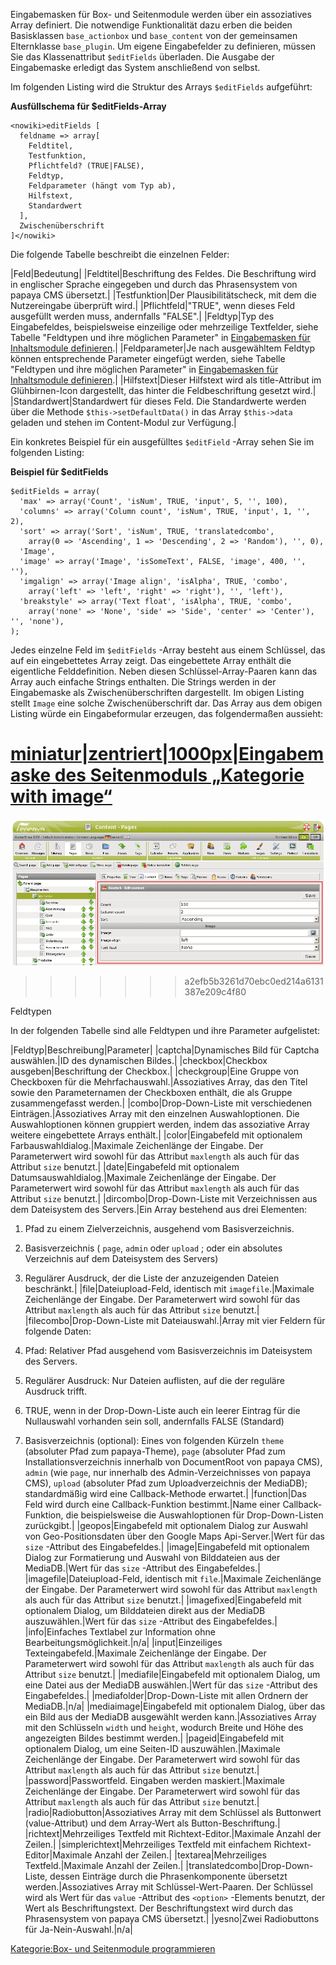 
Eingabemasken für Box- und Seitenmodule werden über ein assoziatives Array definiert. Die notwendige Funktionalität dazu erben die beiden Basisklassen `base_actionbox` und `base_content` von der gemeinsamen Elternklasse `base_plugin`. Um eigene Eingabefelder zu definieren, müssen Sie das Klassenattribut `$editFields` überladen. Die Ausgabe der Eingabemaske erledigt das System anschließend von selbst.

Im folgenden Listing wird die Struktur des Arrays `$editFields` aufgeführt:

**Ausfüllschema für \$editFields-Array**

    <nowiki>editFields [
      feldname => array[
        Feldtitel,
        Testfunktion,
        Pflichtfeld? (TRUE|FALSE),
        Feldtyp,
        Feldparameter (hängt vom Typ ab),
        Hilfstext,
        Standardwert
      ],
      Zwischenüberschrift
    ]</nowiki>

Die folgende Tabelle beschreibt die einzelnen Felder:

|Feld|Bedeutung|
|Feldtitel|Beschriftung des Feldes. Die Beschriftung wird in englischer Sprache eingegeben und durch das Phrasensystem von papaya CMS übersetzt.|
|Testfunktion|Der Plausibilitätscheck, mit dem die Nutzereingabe überprüft wird.|
|Pflichtfeld|"TRUE", wenn dieses Feld ausgefüllt werden muss, andernfalls "FALSE".|
|Feldtyp|Typ des Eingabefeldes, beispielsweise einzeilige oder mehrzeilige Textfelder, siehe Tabelle "Feldtypen und ihre möglichen Parameter" in [Eingabemasken für Inhaltsmodule definieren](/Eingabemasken_für_Inhaltsmodule_definieren.md).|
|Feldparameter|Je nach ausgewähltem Feldtyp können entsprechende Parameter eingefügt werden, siehe Tabelle "Feldtypen und ihre möglichen Parameter" in [Eingabemasken für Inhaltsmodule definieren](/Eingabemasken_für_Inhaltsmodule_definieren.md).|
|Hilfstext|Dieser Hilfstext wird als title-Attribut im Glühbirnen-Icon dargestellt, das hinter die Feldbeschriftung gesetzt wird.|
|Standardwert|Standardwert für dieses Feld. Die Standardwerte werden über die Methode `$this->setDefaultData()` in das Array `$this->data` geladen und stehen im Content-Modul zur Verfügung.|

Ein konkretes Beispiel für ein ausgefülltes `$editField` -Array sehen Sie im folgenden Listing:

**Beispiel für \$editFields**

~~~~ {.php}
$editFields = array(
  'max' => array('Count', 'isNum', TRUE, 'input', 5, '', 100),
  'columns' => array('Column count', 'isNum', TRUE, 'input', 1, '', 2),
  'sort' => array('Sort', 'isNum', TRUE, 'translatedcombo',
    array(0 => 'Ascending', 1 => 'Descending', 2 => 'Random'), '', 0),
  'Image',
  'image' => array('Image', 'isSomeText', FALSE, 'image', 400, '', ''),
  'imgalign' => array('Image align', 'isAlpha', TRUE, 'combo',
    array('left' => 'left', 'right' => 'right'), '', 'left'),
  'breakstyle' => array('Text float', 'isAlpha', TRUE, 'combo',
    array('none' => 'None', 'side' => 'Side', 'center' => 'Center'), '', 'none'),
);
~~~~

Jedes einzelne Feld im `$editFields` -Array besteht aus einem Schlüssel, das auf ein eingebettetes Array zeigt. Das eingebettete Array enthält die eigentliche Felddefinition. Neben diesen Schlüssel-Array-Paaren kann das Array auch einfache Strings enthalten. Die Strings werden in der Eingabemaske als Zwischenüberschriften dargestellt. Im obigen Listing stellt `Image` eine solche Zwischenüberschrift dar. Das Array aus dem obigen Listing würde ein Eingabeformular erzeugen, das folgendermaßen aussieht:

[miniatur|zentriert|1000px|Eingabemaske des Seitenmoduls „Kategorie with image“](/images/File:editFieldsExample.png)
=======
![File:EditFieldsExample.png](images/EditFieldsExample.png)
>>>>>>> a2efb5b3261d70ebc0ed214a6131387e209c4f80

Feldtypen

In der folgenden Tabelle sind alle Feldtypen und ihre Parameter aufgelistet:

|Feldtyp|Beschreibung|Parameter|
|captcha|Dynamisches Bild für Captcha auswählen.|ID des dynamischen Bildes.|
|checkbox|Checkbox ausgeben|Beschriftung der Checkbox.|
|checkgroup|Eine Gruppe von Checkboxen für die Mehrfachauswahl.|Assoziatives Array, das den Titel sowie den Parameternamen der Checkboxen enthält, die als Gruppe zusammengefasst werden.|
|combo|Drop-Down-Liste mit verschiedenen Einträgen.|Assoziatives Array mit den einzelnen Auswahloptionen. Die Auswahloptionen können gruppiert werden, indem das assoziative Array weitere eingebettete Arrays enthält.|
|color|Eingabefeld mit optionalem Farbauswahldialog.|Maximale Zeichenlänge der Eingabe. Der Parameterwert wird sowohl für das Attribut `maxlength` als auch für das Attribut `size` benutzt.|
|date|Eingabefeld mit optionalem Datumsauswahldialog.|Maximale Zeichenlänge der Eingabe. Der Parameterwert wird sowohl für das Attribut `maxlength` als auch für das Attribut `size` benutzt.|
|dircombo|Drop-Down-Liste mit Verzeichnissen aus dem Dateisystem des Servers.|Ein Array bestehend aus drei Elementen:

1.  Pfad zu einem Zielverzeichnis, ausgehend vom Basisverzeichnis.
2.  Basisverzeichnis ( `page`, `admin` oder `upload` ; oder ein absolutes Verzeichnis auf dem Dateisystem des Servers)
3.  Regulärer Ausdruck, der die Liste der anzuzeigenden Dateien beschränkt.|
|file|Dateiupload-Feld, identisch mit `imagefile`.|Maximale Zeichenlänge der Eingabe. Der Parameterwert wird sowohl für das Attribut `maxlength` als auch für das Attribut `size` benutzt.|
|filecombo|Drop-Down-Liste mit Dateiauswahl.|Array mit vier Feldern für folgende Daten:

1.  Pfad: Relativer Pfad ausgehend vom Basisverzeichnis im Dateisystem des Servers.
2.  Regulärer Ausdruck: Nur Dateien auflisten, auf die der reguläre Ausdruck trifft.
3.  TRUE, wenn in der Drop-Down-Liste auch ein leerer Eintrag für die Nullauswahl vorhanden sein soll, andernfalls FALSE (Standard)
4.  Basisverzeichnis (optional): Eines von folgenden Kürzeln `theme` (absoluter Pfad zum papaya-Theme), `page` (absoluter Pfad zum Installationsverzeichnis innerhalb von DocumentRoot von papaya CMS), `admin` (wie `page`, nur innerhalb des Admin-Verzeichnisses von papaya CMS), `upload` (absoluter Pfad zum Uploadverzeichnis der MediaDB); standardmäßig wird eine Callback-Methode erwartet.|
|function|Das Feld wird durch eine Callback-Funktion bestimmt.|Name einer Callback-Funktion, die beispielsweise die Auswahloptionen für Drop-Down-Listen zurückgibt.|
|geopos|Eingabefeld mit optionalem Dialog zur Auswahl von Geo-Positionsdaten über den Google Maps Api-Server.|Wert für das `size` -Attribut des Eingabefeldes.|
|image|Eingabefeld mit optionalem Dialog zur Formatierung und Auswahl von Bilddateien aus der MediaDB.|Wert für das `size` -Attribut des Eingabefeldes.|
|imagefile|Dateiupload-Feld, identisch mit `file`.|Maximale Zeichenlänge der Eingabe. Der Parameterwert wird sowohl für das Attribut `maxlength` als auch für das Attribut `size` benutzt.|
|imagefixed|Eingabefeld mit optionalem Dialog, um Bilddateien direkt aus der MediaDB auszuwählen.|Wert für das `size` -Attribut des Eingabefeldes.|
|info|Einfaches Textlabel zur Information ohne Bearbeitungsmöglichkeit.|n/a|
|input|Einzeiliges Texteingabefeld.|Maximale Zeichenlänge der Eingabe. Der Parameterwert wird sowohl für das Attribut `maxlength` als auch für das Attribut `size` benutzt.|
|mediafile|Eingabefeld mit optionalem Dialog, um eine Datei aus der MediaDB auswählen.|Wert für das `size` -Attribut des Eingabefeldes.|
|mediafolder|Drop-Down-Liste mit allen Ordnern der MediaDB.|n/a|
|mediaimage|Eingabefeld mit optionalem Dialog, über das ein Bild aus der MediaDB ausgewählt werden kann.|Assoziatives Array mit den Schlüsseln `width` und `height`, wodurch Breite und Höhe des angezeigten Bildes bestimmt werden.|
|pageid|Eingabefeld mit optionalem Dialog, um eine Seiten-ID auszuwählen.|Maximale Zeichenlänge der Eingabe. Der Parameterwert wird sowohl für das Attribut `maxlength` als auch für das Attribut `size` benutzt.|
|password|Passwortfeld. Eingaben werden maskiert.|Maximale Zeichenlänge der Eingabe. Der Parameterwert wird sowohl für das Attribut `maxlength` als auch für das Attribut `size` benutzt.|
|radio|Radiobutton|Assoziatives Array mit dem Schlüssel als Buttonwert (value-Attribut) und dem Array-Wert als Button-Beschriftung.|
|richtext|Mehrzeiliges Textfeld mit Richtext-Editor.|Maximale Anzahl der Zeilen.|
|simplerichtext|Mehrzeiliges Textfeld mit einfachem Richtext-Editor|Maximale Anzahl der Zeilen.|
|textarea|Mehrzeiliges Textfeld.|Maximale Anzahl der Zeilen.|
|translatedcombo|Drop-Down-Liste, dessen Einträge durch die Phrasenkomponente übersetzt werden.|Assoziatives Array mit Schlüssel-Wert-Paaren. Der Schlüssel wird als Wert für das `value` -Attribut des `<option>` -Elements benutzt, der Wert als Beschriftungstext. Der Beschriftungstext wird durch das Phrasensystem von papaya CMS übersetzt.|
|yesno|Zwei Radiobuttons für Ja-Nein-Auswahl.|n/a|

[Kategorie:Box- und Seitenmodule programmieren](export_de/Kategorie:Box-_und_Seitenmodule_programmieren.md)
